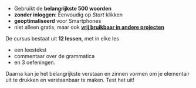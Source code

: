 - Gebruikt de **belangrijkste 500 woorden**
- **zonder inloggen**: Eenvoudig op *Start* klikken
- **geoptimaliseerd** voor Smartphones
- niet alleen gratis, maar ook **[vrij bruikbaar in andere projecten](https://github.com/Esperanto/kurso-zagreba-metodo)**

De cursus bestaat uit **12 lessen**, met in elke les

- een leestekst
- commentaar over de grammatica
- en 3 oefeningen.

Daarna kan je het belangrijkste verstaan en zinnen vormen om je elementair uit te drukken en verstaanbaar te maken. Test het uit!
